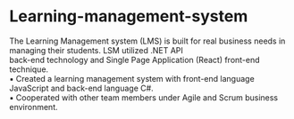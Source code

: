 # Learning-management-system
The Learning Management system (LMS) is built for real business needs in managing their students. LSM utilized .NET API</br>
back-end technology and Single Page Application (React) front-end technique.</br>
▪ Created a learning management system with front-end language JavaScript and back-end language C#.</br>
▪ Cooperated with other team members under Agile and Scrum business environment.</br>

